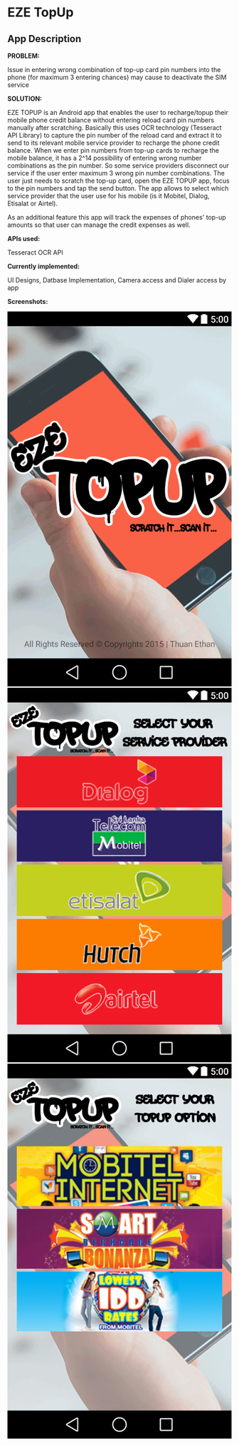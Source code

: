 **EZE TopUp**
=====================================================
App Description
----------------------------------------------------
**PROBLEM:**

Issue in entering wrong combination of top-up card pin numbers into the phone (for maximum 3 entering chances) may cause to deactivate the SIM service

**SOLUTION:**

EZE TOPUP is an Android app that enables the user to recharge/topup their mobile phone credit balance without entering reload card pin numbers manually after scratching. Basically this uses OCR technology (Tesseract API Library) to capture the pin number of the reload card and extract it to send to its relevant mobile service provider to recharge the phone credit balance. 
When we enter pin numbers from top-up cards to recharge the mobile balance, it has a 2^14 possibility of entering wrong number combinations as the pin number. So some service providers disconnect our service if the user enter maximum 3 wrong pin number combinations.
The user just needs to scratch the top-up card, open the EZE TOPUP app, focus to the pin numbers and tap the send button. The app allows to select which service provider that the user use for his mobile (is it Mobitel, Dialog, Etisalat or Airtel).

As an additional feature this app will track the expenses of phones' top-up amounts so that user can manage the credit expenses as well.

**APIs used:**

Tesseract OCR API

**Currently implemented:**

UI Designs, Datbase Implementation, Camera access and Dialer access by app

**Screenshots:**

![Alt text](https://github.com/AndroidJamSriLanka/EZETopUp/blob/master/UI%20Designs/UI%201.png "Splash Image")
![Alt text](https://github.com/AndroidJamSriLanka/EZETopUp/blob/master/UI%20Designs/UI%202.png "Service Provider Selection")
![Alt text](https://github.com/AndroidJamSriLanka/EZETopUp/blob/master/UI%20Designs/UI%203.png "Service Option Selection")
